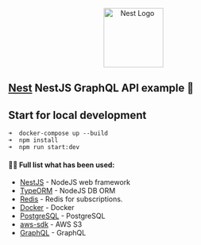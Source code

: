 <p align="center">
  <a href="http://nestjs.com/" target="blank"><img src="https://nestjs.com/img/logo-small.svg" width="120" alt="Nest Logo" /></a>
</p>

## [Nest](https://github.com/nestjs/nest) NestJS GraphQL API example 👋

## Start for local development
```
➜  docker-compose up --build
➜  npm install
➜  npm run start:dev

```
#### 👨‍💻 Full list what has been used:
* [NestJS](https://github.com/nestjs/nest) - NodeJS web framework
* [TypeORM](https://docs.nestjs.com/recipes/hot-reload#typeorm) - NodeJS DB ORM
* [Redis](https://redis.io/) - Redis for subscriptions.
* [Docker](https://www.docker.com/) - Docker
* [PostgreSQL](https://www.postgresql.org/) - PostgreSQL
* [aws-sdk](https://www.npmjs.com/package/aws-sdk) - AWS S3
* [GraphQL](https://docs.nestjs.com/graphql/quick-start) - GraphQL